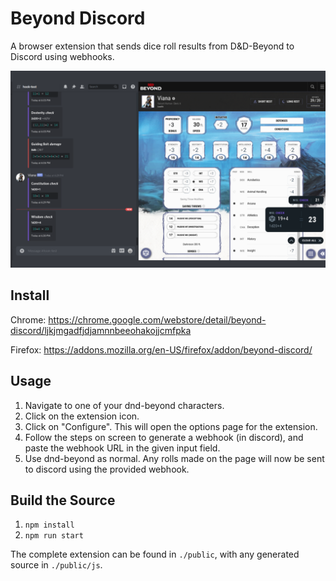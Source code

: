# Beyond Discord

A browser extension that sends dice roll results from D&D-Beyond to Discord using webhooks.

![Demo image](resources/demo.png)

## Install

Chrome: <https://chrome.google.com/webstore/detail/beyond-discord/ljkjmgadfjdjamnnbeeohakojjcmfpka>

Firefox: <https://addons.mozilla.org/en-US/firefox/addon/beyond-discord/>

## Usage

1. Navigate to one of your dnd-beyond characters.
2. Click on the extension icon.
3. Click on "Configure". This will open the options page for the extension.
4. Follow the steps on screen to generate a webhook (in discord), and paste the webhook URL in the given input field.
5. Use dnd-beyond as normal. Any rolls made on the page will now be sent to discord using the provided webhook.

## Build the Source

1. `npm install`
2. `npm run start`

The complete extension can be found in `./public`, with any generated source in `./public/js`.
